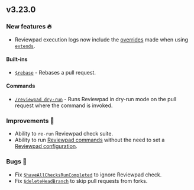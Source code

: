 ## v3.23.0

### New features :fire:

- Reviewpad execution logs now include the [overrides](/guides/extends#tracking-overrides-with-logs) made when using [`extends`](/guides/extends).

#### Built-ins

- [`$rebase`](/guides/built-ins#rebase) - Rebases a pull request.

#### Commands

- [`/reviewpad dry-run`](/guides/commands#dry-run) - Runs Reviewpad in dry-run mode on the pull request where the command is invoked.

### Improvements :rocket:

- Ability to `re-run` Reviewpad check suite.
- Ability to run [Reviewpad commands](/guides/commands) without the need to set a [Reviewpad configuration](/getting-started/configuration).

### Bugs :bug:

- Fix [`$haveAllChecksRunCompleted`](/guides/built-ins#haveallchecksruncompleted) to ignore Reviewpad check.
- Fix [`$deleteHeadBranch`](/guides/built-ins#deleteheadbranch) to skip pull requests from forks.
